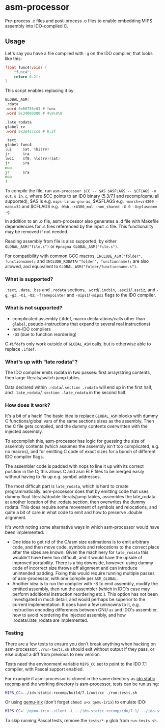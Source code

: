 # asm-processor

Pre-process .c files and post-process .o files to enable embedding MIPS assembly into IDO-compiled C.

## Usage

Let's say you have a file compiled with `-g` on the IDO compiler, that looks like this:
```c
float func4(void) {
    "func4";
    return 0.2f;
}
```

This script enables replacing it by:
```asm
GLOBAL_ASM(
.rdata
.word 0x66756e63 # func
.word 0x34000000 # 4\0\0\0

.late_rodata
glabel rv
.word 0x3e4ccccd # 0.2f

.text
glabel func4
lui     $at, %hi(rv)
jr      $ra
lwc1    $f0, %lo(rv)($at)
jr      $ra
nop
jr      $ra
nop
)
```

To compile the file, run `asm-processor $CC -- $AS $ASFLAGS -- $CFLAGS -o out.o in.c`, where $CC points to an IDO binary (5.3/7.1 and recomp/qemu all supported), $AS is e.g. `mips-linux-gnu-as`, $ASFLAGS e.g. `-march=vr4300 -mabi=32` and $CFLAGS e.g. `-Wab,-r4300_mul -non_shared -G 0 -Xcpluscomm -g`.

In addition to an .o file, asm-processor also generates a .d file with Makefile dependencies for .s files referenced by the input .c file.
This functionality may be removed if not needed.

Reading assembly from file is also supported, by either `GLOBAL_ASM("file.s")` or `#pragma GLOBAL_ASM("file.s")`.

For compatibility with common GCC macros, `INCLUDE_ASM("folder", functionname);` and `INCLUDE_RODATA("folder", functionname);` are also allowed, and equivalent to `GLOBAL_ASM("folder/functionname.s")`.

### What is supported?

`.text`, `.data`, `.bss` and `.rodata` sections, `.word`/`.incbin`, `.ascii`/`.asciz`, and `-g`, `-g3`, `-O1`, `-O2`, `-framepointer` and `-mips1`/`-mips2` flags to the IDO compiler.

### What is not supported?

* complicated assembly (.ifdef, macro declarations/calls other than `glabel`, pseudo-instructions that expand to several real instructions)
* non-IDO compilers
* `-O3` (due to function reordering)

C `#ifdef`s only work outside of `GLOBAL_ASM` calls, but is otherwise able to replace `.ifdef`.

### What's up with "late rodata"?

The IDO compiler emits rodata in two passes: first array/string contents, then large literals/switch jump tables.

Data declared within `.rdata`/`.section .rodata` will end up in the first half, and `.late_rodata`/`.section .late_rodata` in the second half.

### How does it work?

It's a bit of a hack!
The basic idea is replace `GLOBAL_ASM` blocks with dummy C functions/global vars of the same sections sizes as the assembly.
Then the C file gets compiled, and the dummy contents overwritten with the injected assembly.

To accomplish this, asm-processor has logic for guessing the size of assembly contents
(which assumes the assembly isn't too complicated, e.g. no macros),
and for emitting C code of exact sizes for a bunch of different IDO compiler flags.

The assembler code is padded with nops to line it up with its correct position in the C;
this allows C and asm ELF files to be merged easily without having to fix up e.g. symbol addresses.

The most difficult part is `late_rodata`, which is hard to create programmatically.
asm-processor does that by emitting code that uses dummy float literals/double literals/jump tables,
assembles the late_rodata at another location of the .rodata section, then overwrites the dummy rodata.
This does require some movement of symbols and relocations, and quite a bit of care in what code to
emit and how to preserve .double alignment.

It's worth noting some alternative ways in which asm-processor would have been implemented:
- One idea to get rid of the C/asm size estimations is to emit arbitrary code, and then move code,
symbols and relocations to the correct place after the sizes are known.
Given the machinery for `late_rodata` this wouldn't have been too difficult, and it would have the upside of improved portability.
There is a big downside, however: using dummy code of incorrect size throws off alignment and can introduce unintended padding.
Fixing this would require running multiple passes of asm-processor, with one compile per `ASM_GLOBAL`.
- Another idea is to run the compiler with -S to emit assembly, modify the emitted assembly, then run the assembler
(which in IDO's case may perform additional instruction reordering etc.).
This option has not been investigated in much detail, and would perhaps be superior to the current implementation.
It does have a few unknowns to it, e.g. instruction encoding differences between GNU `as` and IDO's assembler,
how to avoid reordering the injected assembly, and how .rodata/.late_rodata are implemented.

### Testing

There are a few tests to ensure you don't break anything when hacking on asm-processor: `./run-tests.sh` should exit without output if they pass, or else output a diff from previous to new version.

Tests need the environment variable `MIPS_CC` set to point to the IDO 7.1 compiler, with Pascal support enabled.

For example if asm-processor is cloned in the same directory as [ido static recomp](https://github.com/decompals/ido-static-recomp) and the working directory is asm-processor, tests can be run using:

```sh
MIPS_CC=../ido-static-recomp/build/7.1/out/cc ./run-tests.sh
```

Or using [qemu-irix](https://github.com/zeldaret/oot/releases/tag/0.1q) (don't forget `chmod u+x qemu-irix`) to emulate IDO:

```sh
MIPS_CC='./qemu-irix -silent -L ../ido-static-recomp/ido/7.1/ ../ido-static-recomp/ido/7.1/usr/bin/cc' ./run-tests.sh
```

To skip running Pascal tests, remove the `tests/*.p` glob from `run-tests.sh`.

